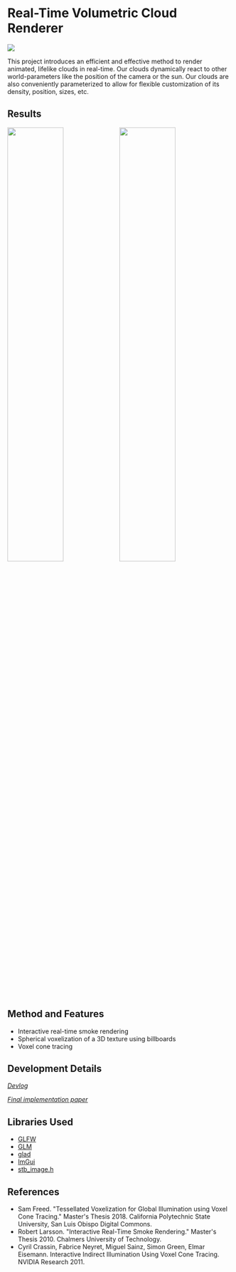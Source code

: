 # Real-Time Volumetric Cloud Renderer
<img src="res/readme/logo.gif">

This project introduces an efficient and effective method to render animated, lifelike clouds in real-time. Our clouds dynamically react to other world-parameters like the position of the camera or the sun. Our clouds are also conveniently parameterized to allow for flexible customization of its density, position, sizes, etc.

## Results
<img src="res/readme/r1.gif" width=50%><img src="res/readme/r2.gif" width=50%>

## Method and Features
* Interactive real-time smoke rendering
* Spherical voxelization of a 3D texture using billboards
* Voxel cone tracing

## Development Details
_[Devlog](http://www.jaafersheriff.com/search/label/clouds)_

_[Final implementation paper](paper/senior-project.pdf)_

## Libraries Used
* [GLFW](http://www.glfw.org/)
* [GLM](https://glm.g-truc.net/0.9.8/index.html)
* [glad](https://github.com/Dav1dde/glad)
* [ImGui](https://github.com/ocornut/imgui)
* [stb_image.h](https://github.com/nothings/stb)

## References
* Sam Freed. "Tessellated Voxelization for Global Illumination using Voxel Cone Tracing." Master's Thesis 2018. California Polytechnic State University, San Luis Obispo Digital Commons. 
* Robert Larsson. "Interactive Real-Time Smoke Rendering." Master's Thesis 2010. Chalmers University of Technology. 
* Cyril Crassin, Fabrice Neyret, Miguel Sainz, Simon Green, Elmar Eisemann. Interactive Indirect Illumination Using Voxel Cone Tracing. NVIDIA Research 2011. 
